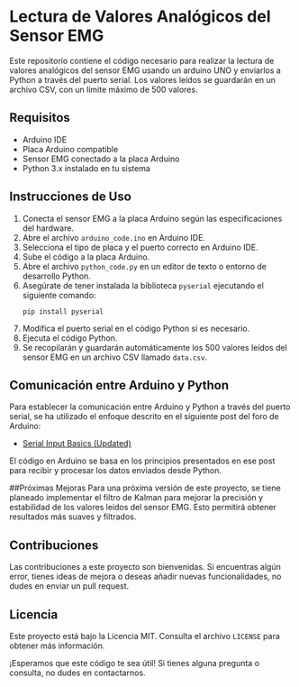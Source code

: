 # Lectura de Valores Analógicos del Sensor EMG

Este repositorio contiene el código necesario para realizar la lectura de valores analógicos del sensor EMG usando un arduino UNO y enviarlos a Python a través del puerto serial. Los valores leídos se guardarán en un archivo CSV, con un límite máximo de 500 valores.

## Requisitos

- Arduino IDE
- Placa Arduino compatible
- Sensor EMG conectado a la placa Arduino
- Python 3.x instalado en tu sistema

## Instrucciones de Uso

1. Conecta el sensor EMG a la placa Arduino según las especificaciones del hardware.
2. Abre el archivo `arduino_code.ino` en Arduino IDE.
3. Selecciona el tipo de placa y el puerto correcto en Arduino IDE.
4. Sube el código a la placa Arduino.
5. Abre el archivo `python_code.py` en un editor de texto o entorno de desarrollo Python.
6. Asegúrate de tener instalada la biblioteca `pyserial` ejecutando el siguiente comando:
   ```
   pip install pyserial
   ```
7. Modifica el puerto serial en el código Python si es necesario.
8. Ejecuta el código Python.
9. Se recopilarán y guardarán automáticamente los 500 valores leídos del sensor EMG en un archivo CSV llamado `data.csv`.

## Comunicación entre Arduino y Python

Para establecer la comunicación entre Arduino y Python a través del puerto serial, se ha utilizado el enfoque descrito en el siguiente post del foro de Arduino:

- [Serial Input Basics (Updated)](https://forum.arduino.cc/t/serial-input-basics-updated/382007/3)

El código en Arduino se basa en los principios presentados en ese post para recibir y procesar los datos enviados desde Python.

##Próximas Mejoras
Para una próxima versión de este proyecto, se tiene planeado implementar el filtro de Kalman para mejorar la precisión y estabilidad de los valores leídos del sensor EMG. Esto permitirá obtener resultados más suaves y filtrados.

## Contribuciones

Las contribuciones a este proyecto son bienvenidas. Si encuentras algún error, tienes ideas de mejora o deseas añadir nuevas funcionalidades, no dudes en enviar un pull request.

## Licencia

Este proyecto está bajo la Licencia MIT. Consulta el archivo `LICENSE` para obtener más información.

¡Esperamos que este código te sea útil! Si tienes alguna pregunta o consulta, no dudes en contactarnos.
